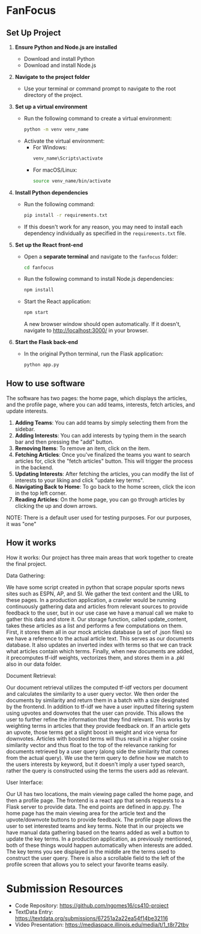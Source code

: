 # FanFocus

## Set Up Project

1. **Ensure Python and Node.js are installed**  
   - Download and install Python 
   - Download and install Node.js
  
2. **Navigate to the project folder**  
   - Use your terminal or command prompt to navigate to the root directory of the project.

3. **Set up a virtual environment**  
   - Run the following command to create a virtual environment:  
     ```bash
     python -m venv venv_name
     ```
   - Activate the virtual environment:
     - For Windows:  
       ```bash
       venv_name\Scripts\activate
       ```
     - For macOS/Linux:  
       ```bash
       source venv_name/bin/activate
       ```

4. **Install Python dependencies**  
   - Run the following command:  
     ```bash
     pip install -r requirements.txt
     ```
   - If this doesn't work for any reason, you may need to install each dependency individually as specified in the `requirements.txt` file.

5. **Set up the React front-end**  
   - Open a **separate terminal** and navigate to the `fanfocus` folder:  
     ```bash
     cd fanfocus
     ```
   - Run the following command to install Node.js dependencies:  
     ```bash
     npm install
     ```
   - Start the React application:  
     ```bash
     npm start
     ```
     A new browser window should open automatically. If it doesn't, navigate to [http://localhost:3000/](http://localhost:3000/) in your browser.

6. **Start the Flask back-end**  
   - In the original Python terminal, run the Flask application:  
     ```bash
     python app.py
     ```

## How to use software

The software has two pages: the home page, which displays the articles, and the profile page, where you can add teams, interests, fetch articles, and update interests.

1. **Adding Teams**: You can add teams by simply selecting them from the sidebar.
2. **Adding Interests**: You can add interests by typing them in the search bar and then pressing the "add" button.
3. **Removing Items**: To remove an item, click on the item.
4. **Fetching Articles**: Once you've finalized the teams you want to search articles for, click the "fetch articles" button. This will trigger the process in the backend.
5. **Updating Interests**: After fetching the articles, you can modify the list of interests to your liking and click "update key terms".
6. **Navigating Back to Home**: To go back to the home screen, click the icon in the top left corner.
7. **Reading Articles**: On the home page, you can go through articles by clicking the up and down arrows.

NOTE: There is a default user used for testing purposes. For our purposes, it was "one"

## How it works

How it works:
Our project has three main areas that work together to create the final project.

Data Gathering:

We have some script created in python that scrape popular sports news sites such as ESPN, AP, and SI. We gather the text content and the URL to these pages. In a production application, a crawler would be running continuously gathering data and articles from relevant sources to provide feedback to the user, but in our use case we have a manual call we make to gather this data and store it. Our storage function, called update_content, takes these articles as a list and performs a few computations on them. First, it stores them all in our mock articles database (a set of .json files) so we have a reference to the actual article text. This serves as our documents database. It also updates an inverted index with terms so that we can track what articles contain which terms. Finally, when new documents are added, it precomputes tf-idf weights, vectorizes them, and stores them in a .pkl also in our data folder.

Document Retrieval:

Our document retrieval utilizes the computed tf-idf vectors per document and calculates the similarity to a user query vector. We then order the documents by similarity and return them in a batch with a size designated by the frontend. In addition to tf-idf we have a user inputted filtering system using upvotes and downvotes that the user can provide. This allows the user to further refine the information that they find relevant. This works by weighting terms in articles that they provide feedback on. If an article gets an upvote, those terms get a slight boost in weight and vice versa for downvotes. Articles with boosted terms will thus result in a higher cosine similarity vector and thus float to the top of the relevance ranking for documents retrieved by a user query (along side the similarity that comes from the actual query). We use the term query to define how we match to the users interests by keyword, but it doesn't imply a user typed search, rather the query is constructed using the terms the users add as relevant.

User Interface:

Our UI has two locations, the main viewing page called the home page, and then a profile page. The frontend is a react app that sends requests to a Flask server to provide data. The end points are defined in app.py. The home page has the main viewing area for the article text and the upvote/downvote buttons to provide feedback. The profile page allows the user to set interested teams and key terms. Note that in our projects we have manual data gathering based on the teams added as well a button to update the key terms. In a production application, as previously mentioned, both of these things would happen automatically when interests are added. The key terms you see displayed in the middle are the terms used to construct the user query. There is also a scrollable field to the left of the profile screen that allows you to select your favorite teams easily.


# Submission Resources
- Code Repository: https://github.com/ngomes16/cs410-project
- TextData Entry: https://textdata.org/submissions/67251a2a22ea54f14be32116
- Video Presentation: https://mediaspace.illinois.edu/media/t/1_t8r72tbv

